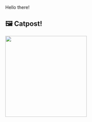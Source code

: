 Hello there!



## 🖼️ Catpost!

<sub>
    <img src="https://cdn2.thecatapi.com/images/7ho.jpg" height="256">
</sub>

